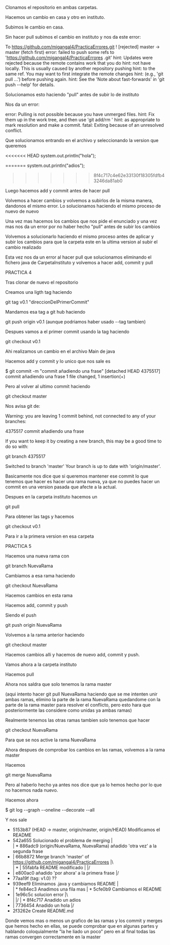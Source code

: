 Clonamos el repositorio en ambas carpetas.

Hacemos un cambio en casa y otro en instituto.

Subimos le cambio en casa.

Sin hacer pull subimos el cambio en instituto y nos da este error:

To https://github.com/migangal4/PracticaErrores.git
 ! [rejected]        master -> master (fetch first)
error: failed to push some refs to 'https://github.com/migangal4/PracticaErrores
.git'
hint: Updates were rejected because the remote contains work that you do
hint: not have locally. This is usually caused by another repository pushing
hint: to the same ref. You may want to first integrate the remote changes
hint: (e.g., 'git pull ...') before pushing again.
hint: See the 'Note about fast-forwards' in 'git push --help' for details.

Solucionamos esto haciendo "pull" antes de subir lo de instituto

Nos da un error:

error: Pulling is not possible because you have unmerged files.
hint: Fix them up in the work tree, and then use 'git add/rm <file>'
hint: as appropriate to mark resolution and make a commit.
fatal: Exiting because of an unresolved conflict.

Que solucionamos entrando en el archivo y seleccionando la version que queremos

<<<<<<< HEAD
		system.out.println("hola");

=======
		system.out.println("adios");
>>>>>>> 8f4c717c4e62e33130f18305fdfb43246da81ab0

Luego hacemos add y commit antes de hacer pull

Volvemos a hacer cambios y volvemos a subirlos de la misma manera, dandonos el mismo error. Lo solucionamos haciendo el mismo proceso de nuevo de nuevo

Una vez mas hacemos los cambios que nos pide el enunciado y una vez mas nos da un error por no haber hecho "pull" antes de subir los cambios

Volvemos a solucionarlo haciendo el mismo proceso antes de aplicar y subir los cambios para que la carpeta este en la ultima version al subir el cambio realizado

Esta vez nos da un error al hacer pull que solucionamos eliminando el fichero java de CarpetaInstituto y volvemos a hacer add, commit y pull


PRACTICA 4

Tras clonar de nuevo el repositorio 

Creamos una ligth tag haciendo

git tag v0.1 "direccionDelPrimerCommit"

Mandamos esa tag a git hub haciendo

git push origin v0.1 (aunque podriamos haber usado --tag tambien)

Despues vamos a el primer commit usando la tag  haciendo

git checkout v0.1

Ahi realizamos un cambio en el archivo Main de java

Hacemos add y commit y lo unico que nos sale es


$ git commit -m "commit añadiendo una frase"
[detached HEAD 4375517] commit añadiendo una frase
 1 file changed, 1 insertion(+)


Pero al volver al ultimo commit haciendo 

git checkout master

Nos avisa git de:

Warning: you are leaving 1 commit behind, not connected to
any of your branches:

  4375517 commit añadiendo una frase

If you want to keep it by creating a new branch, this may be a good time
to do so with:

 git branch <new-branch-name> 4375517

Switched to branch 'master'
Your branch is up to date with 'origin/master'.

Basicamente nos dice que si queremos mantener ese commit lo que tenemos que hacer es hacer una rama nueva, ya que no puedes hacer un commit en una version pasada que afecte a la actual.

Despues en la carpeta instituto hacemos un 

git pull 

Para obtener las tags y hacemos 

git checkout v0.1

Para ir a la primera version en esa carpeta




PRACTICA 5

Hacemos una nueva rama con 

git branch NuevaRama

Cambiamos a esa rama haciendo 

git checkout NuevaRama

Hacemos cambios en esta rama

Hacemos add, commit  y push

Siendo el push 

git push origin NuevaRama

Volvemos a la rama anterior haciendo 

git checkout master

Hacemos cambios alli y hacemos de nuevo add, commit y push.

Vamos ahora a la carpeta instituto

Hacemos pull

Ahora nos saldra que solo tenemos la rama master

(aqui intento hacer git pull NuevaRama haciendo que se me intenten unir ambas ramas, elimino la parte de la rama NuevaRama quedandome con la parte de la rama master para resolver el conflicto, pero esto hara que posteriormente  las considere como unidas ya ambas ramas)

Realmente tenemos las otras ramas tambien solo tenemos que hacer

git checkout NuevaRama

Para que se nos active la rama NuevaRama

Ahora despues de comprobar los cambios en las ramas, volvemos a la rama master

Hacemos

git merge NuevaRama

Pero al haberlo hecho ya antes nos dice que ya lo hemos hecho por lo que no hacemos nada nuevo.


Hacemos ahora

$ git log --graph --oneline --decorate --all

Y nos sale

* 5153b87 (HEAD -> master, origin/master, origin/HEAD) Modificamos el README
*   542a655 Solucionado el problema de merging
|\
| * 886adc9 (origin/NuevaRama, NuevaRama) añadido 'otra vez' a la segunda frase
* |   66b8872 Merge branch 'master' of https://github.com/migangal4/PracticaErrores
|\ \
| * | 55fabfa README modificado
| |/
* | e800ac0 añadido 'por ahora' a la primera frase
|/
* 77aa19f (tag: v1.0) ??
*   939eef9 Eliminamos .java y cambiamos README
|\
| * fe84ec3 Anadimos una fila mas
| * 5cfe0b9 Cambiamos el README
* |   1e96c5c solucion error
|\ \
| |/
| * 8f4c717 Anadido un adios
* | 7736454 Anadido un hola
|/
* 2f3262e Create README.md

Donde vemos mas o menos un grafico de las ramas y los commit y merges que hemos hecho en ellas, se puede comprobar que en algunas partes 
y hablando coloquialmente "la he liado un poco" pero en al final todas las ramas convergen correctamente en la master